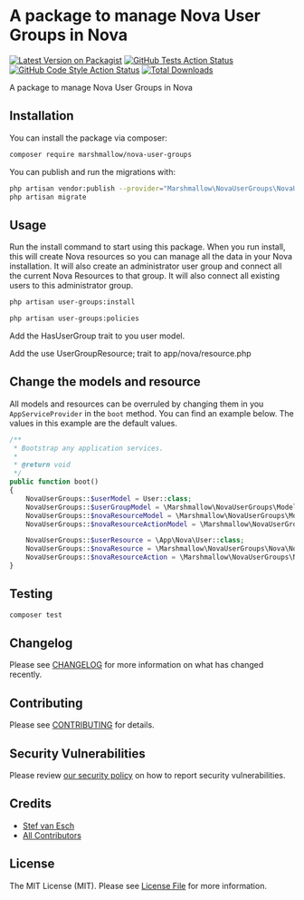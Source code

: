 # A package to manage Nova User Groups in Nova

[![Latest Version on Packagist](https://img.shields.io/packagist/v/marshmallow/nova-user-groups.svg?style=flat-square)](https://packagist.org/packages/marshmallow/nova-user-groups)
[![GitHub Tests Action Status](https://img.shields.io/github/workflow/status/marshmallow/nova-user-groups/run-tests?label=tests)](https://github.com/marshmallow/nova-user-groups/actions?query=workflow%3Arun-tests+branch%3Amain)
[![GitHub Code Style Action Status](https://img.shields.io/github/workflow/status/marshmallow/nova-user-groups/Check%20&%20fix%20styling?label=code%20style)](https://github.com/marshmallow/nova-user-groups/actions?query=workflow%3A"Check+%26+fix+styling"+branch%3Amain)
[![Total Downloads](https://img.shields.io/packagist/dt/marshmallow/nova-user-groups.svg?style=flat-square)](https://packagist.org/packages/marshmallow/nova-user-groups)

A package to manage Nova User Groups in Nova

## Installation

You can install the package via composer:

```bash
composer require marshmallow/nova-user-groups
```

You can publish and run the migrations with:

```bash
php artisan vendor:publish --provider="Marshmallow\NovaUserGroups\NovaUserGroupsServiceProvider" --tag="nova-user-groups-migrations"
php artisan migrate
```

## Usage

Run the install command to start using this package. When you run install, this will create Nova resources so you can manage all the data in your Nova installation. It will also create an administrator user group and connect all the current Nova Resources to that group. It will also connect all existing users to this administrator group.

```bash
php artisan user-groups:install

php artisan user-groups:policies
```

Add the HasUserGroup trait to you user model.

Add the use UserGroupResource; trait to app/nova/resource.php

## Change the models and resource

All models and resources can be overruled by changing them in you `AppServiceProvider` in the `boot` method. You can find an example below. The values in this example are the default values.

```php
/**
 * Bootstrap any application services.
 *
 * @return void
 */
public function boot()
{
    NovaUserGroups::$userModel = User::class;
    NovaUserGroups::$userGroupModel = \Marshmallow\NovaUserGroups\Models\UserGroup::class;
    NovaUserGroups::$novaResourceModel = \Marshmallow\NovaUserGroups\Models\NovaResource::class;
    NovaUserGroups::$novaResourceActionModel = \Marshmallow\NovaUserGroups\Models\NovaResourceAction::class;

    NovaUserGroups::$userResource = \App\Nova\User::class;
    NovaUserGroups::$novaResource = \Marshmallow\NovaUserGroups\Nova\NovaResource::class;
    NovaUserGroups::$novaResourceAction = \Marshmallow\NovaUserGroups\Nova\NovaResourceAction::class;
}
```

## Testing

```bash
composer test
```

## Changelog

Please see [CHANGELOG](CHANGELOG.md) for more information on what has changed recently.

## Contributing

Please see [CONTRIBUTING](.github/CONTRIBUTING.md) for details.

## Security Vulnerabilities

Please review [our security policy](../../security/policy) on how to report security vulnerabilities.

## Credits

-   [Stef van Esch](https://github.com/marshmallow-packages)
-   [All Contributors](../../contributors)

## License

The MIT License (MIT). Please see [License File](LICENSE.md) for more information.
